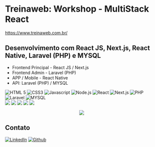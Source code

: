 # Treinaweb: Workshop - MultiStack React

https://www.treinaweb.com.br/

## Desenvolvimento com React JS, Next.js, React Native, Laravel (PHP) e MYSQL

- Frontend Principal - React JS / Next.js
- Frontend Admin - Laravel (PHP)
- APP / Mobile - React Native
- API: Laravel (PHP) / MYSQL

<div align="left">
  <img src="https://img.shields.io/badge/-HTML%205-orangered?style=for-the-badge" alt="HTML 5">
  <img src="https://img.shields.io/badge/-CSS3-blue?style=for-the-badge" alt="CSS3">
  <img src="https://img.shields.io/badge/-Javascript-yellow?style=for-the-badge" alt="Javascript">
  <img src="https://img.shields.io/badge/-Node.js-green?style=for-the-badge" alt="Node.js">
  <img src="https://img.shields.io/badge/-React-deepskyblue?style=for-the-badge" alt="React">
  <img src="https://img.shields.io/badge/-Next.js-black?style=for-the-badge" alt="Next.js">
  <img src="https://img.shields.io/badge/-PHP-mediumslateblue?style=for-the-badge" alt="PHP">
  <img src="https://img.shields.io/badge/-Laravel-orange?style=for-the-badge" alt="Laravel">
  <img src="https://img.shields.io/badge/-MYSQL-lightsteelblue?style=for-the-badge" alt="MYSQL">
</div>

<img src="https://github.com/alvarosantosph/treinaweb-workshop-multistack-react/blob/main/e-diaristas.png">
<img src="https://github.com/alvarosantosph/treinaweb-workshop-multistack-react/blob/main/e-diaristas-req.png">
<img src="https://github.com/alvarosantosph/treinaweb-workshop-multistack-react/blob/main/e-diaristas-admin.png">
<img src="https://github.com/alvarosantosph/treinaweb-workshop-multistack-react/blob/main/e-diaristas-admin-cadastro.png">
<img src="https://github.com/alvarosantosph/treinaweb-workshop-multistack-react/blob/main/e-diaristas-admin-edicao.png">

<p align="center">
  <img src="https://github.com/alvarosantosph/treinaweb-workshop-multistack-react/blob/main/e-diaristas-mobile.png">
</p>

## Contato

[![LinkedIn][linkedin-shield]][linkedin-url]
[![Github][github-shield]][github-url]

[linkedin-shield]: https://img.shields.io/badge/-LinkedIn-white.svg?logo=linkedin&colorB=0077B5&logoColor=white
[linkedin-url]: https://www.linkedin.com/in/alvaro-andrade-48596b117/
[github-shield]: https://img.shields.io/badge/-Github-black.svg?logo=github&colorB=181717&logoColor=white
[github-url]: https://github.com/alvarosantosph
